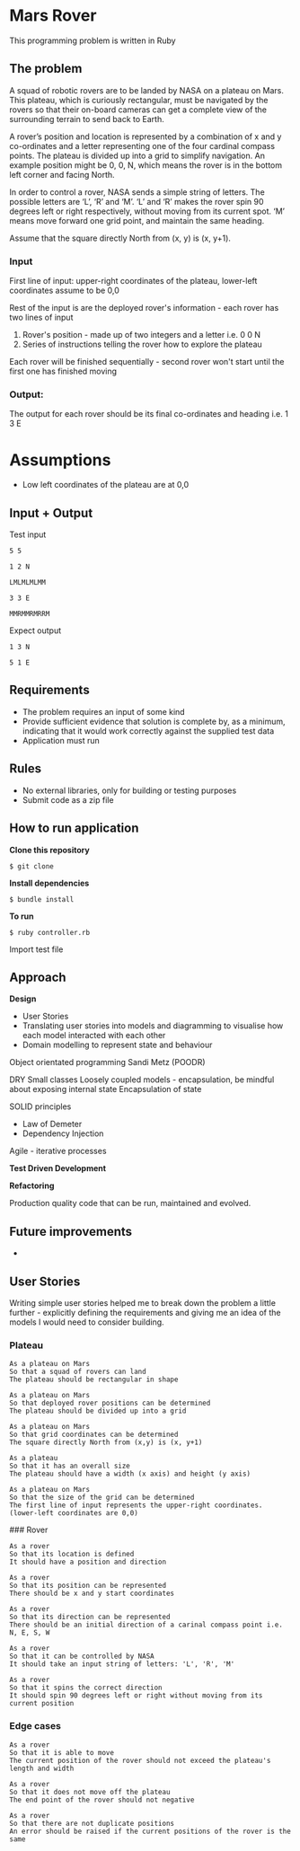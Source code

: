 # Mars Rover

This programming problem is written in Ruby

## The problem

A squad of robotic rovers are to be landed by NASA on a plateau on Mars. This plateau, which is curiously rectangular, must be navigated by the rovers so that their on-board cameras can get a complete view of the surrounding terrain to send back to Earth.

A rover’s position and location is represented by a combination of x and y co-ordinates and a letter representing one of the four cardinal compass points. The plateau is divided up into a grid to simplify navigation. An example position might be 0, 0, N, which means the rover is in the bottom left corner and facing North.

In order to control a rover, NASA sends a simple string of letters. The possible letters are ‘L’, ‘R’ and ‘M’. ‘L’ and ‘R’ makes the rover spin 90 degrees left or right respectively, without moving from its current spot. ‘M’ means move forward one grid point, and maintain the same heading.

Assume that the square directly North from (x, y) is (x, y+1).

### Input
First line of input: upper-right coordinates of the plateau, lower-left coordinates assume to be 0,0

Rest of the input is are the deployed rover's information - each rover has two lines of input
1. Rover's position - made up of two integers and a letter i.e. 0 0 N
2. Series of instructions telling the rover how to explore the plateau

Each rover will be finished sequentially - second rover won't start until the first one has finished moving

### Output:
The output for each rover should be its final co-ordinates and heading i.e. 1 3 E

# Assumptions
- Low left coordinates of the plateau are at 0,0

## Input + Output
Test input
```
5 5

1 2 N

LMLMLMLMM

3 3 E

MMRMMRMRRM
```
Expect output
```
1 3 N

5 1 E
```

## Requirements

- The problem requires an input of some kind
- Provide sufficient evidence that solution is complete by, as a minimum,
indicating that it would work correctly against the supplied test data
- Application must run

## Rules
- No external libraries, only for building or testing purposes
- Submit code as a zip file

## How to run application

**Clone this repository**
```
$ git clone
```
**Install dependencies**
```
$ bundle install
```

**To run**
```
$ ruby controller.rb
```
Import test file

## Approach
**Design**
- User Stories
- Translating user stories into models and diagramming to visualise how each model interacted with each other
- Domain modelling to represent state and behaviour


Object orientated programming
Sandi Metz (POODR)

DRY
Small classes
Loosely coupled models - encapsulation, be mindful about exposing internal state
Encapsulation of state

SOLID principles
- Law of Demeter
- Dependency Injection

Agile - iterative processes

**Test Driven Development**

**Refactoring**

Production quality code that can be run, maintained and evolved.

## Future improvements

-

## User Stories

Writing simple user stories helped me to break down the problem a little further - explicitly defining the requirements and giving me an idea of the models I would need to consider building.

### Plateau
```
As a plateau on Mars
So that a squad of rovers can land
The plateau should be rectangular in shape
```
```
As a plateau on Mars
So that deployed rover positions can be determined
The plateau should be divided up into a grid
```
```
As a plateau on Mars
So that grid coordinates can be determined
The square directly North from (x,y) is (x, y+1)
```
```
As a plateau
So that it has an overall size
The plateau should have a width (x axis) and height (y axis)
```
```
As a plateau on Mars
So that the size of the grid can be determined
The first line of input represents the upper-right coordinates. (lower-left coordinates are 0,0)
```
### Rover
```
As a rover
So that its location is defined
It should have a position and direction
```
```
As a rover
So that its position can be represented
There should be x and y start coordinates
```
```
As a rover
So that its direction can be represented
There should be an initial direction of a carinal compass point i.e. N, E, S, W
```
```
As a rover
So that it can be controlled by NASA
It should take an input string of letters: 'L', 'R', 'M'
```
```
As a rover
So that it spins the correct direction
It should spin 90 degrees left or right without moving from its current position
```
### Edge cases
```
As a rover
So that it is able to move
The current position of the rover should not exceed the plateau's length and width
```
```
As a rover
So that it does not move off the plateau
The end point of the rover should not negative
```
```
As a rover
So that there are not duplicate positions
An error should be raised if the current positions of the rover is the same
```
